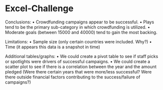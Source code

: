 # Excel-Challenge

Conclusions:
•	Crowdfunding campaigns appear to be successful.
•	Plays tend to be the primary sub-category in which crowdfunding is utilized.
•	Moderate goals (between 15000 and 40000) tend to gain the most backing.

Limitations:
•	Sample size (only certain countries were included. Why?)
•	Time (it appears this data is a snapshot in time)

Additional tables/graphs:
•	We could create a pivot table to see if staff picks or spotlights were drivers of successful campaigns.
•	We could create a scatter plot to see if there is a correlation between the year and the amount pledged (Were there certain years that were more/less successful? Were there outside financial factors contributing to the success/failure of campaigns?)

